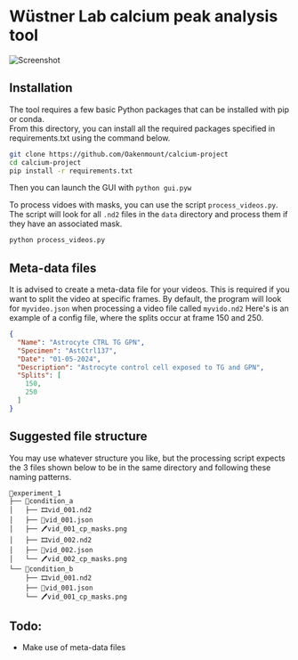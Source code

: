 # Wüstner Lab calcium peak analysis tool

![Screenshot](https://i.imgur.com/4scIbgo.png)

## Installation

The tool requires a few basic Python packages that can be installed with pip or conda.  
From this directory, you can install all the required packages specified in requirements.txt using the command below.

```bash
git clone https://github.com/Oakenmount/calcium-project
cd calcium-project
pip install -r requirements.txt
```

Then you can launch the GUI with ``python gui.pyw``

To process vidoes with masks, you can use the script ``process_videos.py``. The script will look for all ``.nd2`` files
in the ``data`` directory and process them if they have an associated mask.

```bash
python process_videos.py
```

## Meta-data files

It is advised to create a meta-data file for your videos. This is required if you want to split the video
at specific frames.
By default, the program will look for ``myvideo.json`` when processing a video file called ``myvido.nd2``
Here's is an example of a config file, where the splits occur at frame 150 and 250.

```json
{
  "Name": "Astrocyte CTRL TG GPN",
  "Specimen": "AstCtrl137",
  "Date": "01-05-2024",
  "Description": "Astrocyte control cell exposed to TG and GPN",
  "Splits": [
    150,
    250
  ]
}
```

## Suggested file structure

You may use whatever structure you like, but the processing script expects the 3 files shown below to be in the same
directory and following these naming patterns.

```
📁experiment_1
├── 📁condition_a
│   ├── 🎞️vid_001.nd2
│   ├── 📄vid_001.json
│   ├── 🖊️vid_001_cp_masks.png
│   ├── 🎞️vid_002.nd2
│   ├── 📄vid_002.json
│   └── 🖊️vid_002_cp_masks.png
└── 📁condition_b
    ├── 🎞️vid_001.nd2
    ├── 📄vid_001.json
    └── 🖊️vid_001_cp_masks.png
```

## Todo:

- Make use of meta-data files

